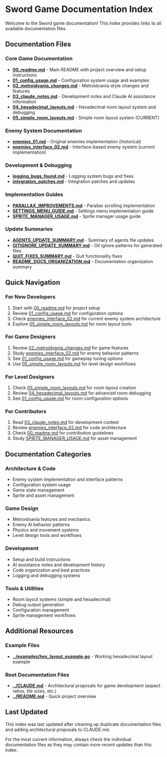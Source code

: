 # Sword Game Documentation Index

Welcome to the Sword game documentation! This index provides links to all available documentation files.

## Documentation Files

### Core Game Documentation
- **[00_readme.md](00_readme.md)** - Main README with project overview and setup instructions
- **[01_config_usage.md](01_config_usage.md)** - Configuration system usage and examples
- **[02_metroidvania_changes.md](02_metroidvania_changes.md)** - Metroidvania-style changes and features
- **[03_claude_notes.md](03_claude_notes.md)** - Development notes and Claude AI assistance information
- **[04_hexadecimal_layouts.md](04_hexadecimal_layouts.md)** - Hexadecimal room layout system and debugging
- **[05_simple_room_layouts.md](05_simple_room_layouts.md)** - Simple room layout system (CURRENT)

### Enemy System Documentation
- **[enemies_01.md](enemies_01.md)** - Original enemies implementation (historical)
- **[enemies_interface_02.md](enemies_interface_02.md)** - Interface-based enemy system (current implementation)

### Development & Debugging
- **[logging_bugs_found.md](logging_bugs_found.md)** - Logging system bugs and fixes
- **[integration_patches.md](integration_patches.md)** - Integration patches and updates

### Implementation Guides
- **[PARALLAX_IMPROVEMENTS.md](PARALLAX_IMPROVEMENTS.md)** - Parallax scrolling implementation
- **[SETTINGS_MENU_GUIDE.md](SETTINGS_MENU_GUIDE.md)** - Settings menu implementation guide
- **[SPRITE_MANAGER_USAGE.md](SPRITE_MANAGER_USAGE.md)** - Sprite manager usage guide

### Update Summaries
- **[AGENTS_UPDATE_SUMMARY.md](AGENTS_UPDATE_SUMMARY.md)** - Summary of agents file updates
- **[GITIGNORE_UPDATE_SUMMARY.md](GITIGNORE_UPDATE_SUMMARY.md)** - Git ignore patterns for generated files
- **[QUIT_FIXES_SUMMARY.md](QUIT_FIXES_SUMMARY.md)** - Quit functionality fixes
- **[README_DOCS_ORGANIZATION.md](README_DOCS_ORGANIZATION.md)** - Documentation organization summary

## Quick Navigation

### For New Developers
1. Start with [00_readme.md](00_readme.md) for project setup
2. Review [01_config_usage.md](01_config_usage.md) for configuration options
3. Check [enemies_interface_02.md](enemies_interface_02.md) for current enemy system architecture
4. Explore [05_simple_room_layouts.md](05_simple_room_layouts.md) for room layout tools

### For Game Designers
1. Review [02_metroidvania_changes.md](02_metroidvania_changes.md) for game features
2. Study [enemies_interface_02.md](enemies_interface_02.md) for enemy behavior patterns
3. See [01_config_usage.md](01_config_usage.md) for gameplay tuning options
4. Use [05_simple_room_layouts.md](05_simple_room_layouts.md) for level design workflows

### For Level Designers
1. Check [05_simple_room_layouts.md](05_simple_room_layouts.md) for room layout creation
2. Review [04_hexadecimal_layouts.md](04_hexadecimal_layouts.md) for advanced room debugging
3. See [01_config_usage.md](01_config_usage.md) for room configuration options

### For Contributors
1. Read [03_claude_notes.md](03_claude_notes.md) for development context
2. Review [enemies_interface_02.md](enemies_interface_02.md) for code architecture
3. Check [00_readme.md](00_readme.md) for contribution guidelines
4. Study [SPRITE_MANAGER_USAGE.md](SPRITE_MANAGER_USAGE.md) for asset management

## Documentation Categories

### Architecture & Code
- Enemy system implementation and interface patterns
- Configuration system usage
- Game state management
- Sprite and asset management

### Game Design
- Metroidvania features and mechanics
- Enemy AI behavior patterns
- Physics and movement systems
- Level design tools and workflows

### Development
- Setup and build instructions
- AI assistance notes and development history
- Code organization and best practices
- Logging and debugging systems

### Tools & Utilities
- Room layout systems (simple and hexadecimal)
- Debug output generation
- Configuration management
- Sprite management workflows

## Additional Resources

### Example Files
- **[../examples/hex_layout_example.go](../examples/hex_layout_example.go)** - Working hexadecimal layout example

### Root Documentation Files
- **[../CLAUDE.md](../CLAUDE.md)** - Architectural proposals for game development (aspect ratios, tile sizes, etc.)
- **[../README.md](../README.md)** - Quick project overview

## Last Updated
This index was last updated after cleaning up duplicate documentation files and adding architectural proposals to CLAUDE.md.

For the most current information, always check the individual documentation files as they may contain more recent updates than this index.